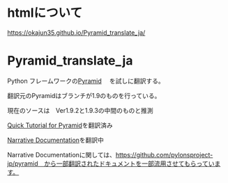 # htmlについて
https://okajun35.github.io/Pyramid_translate_ja/

# Pyramid_translate_ja



Python フレームワークの[Pyramid](https://github.com/Pylons/pyramid)　
を試しに翻訳する。

翻訳元のPyramidはブランチが1.9のものを行っている。

現在のソースは　Ver1.9.2と1.9.3の中間のものと推測

[Quick Tutorial for Pyramid](https://okajun35.github.io/Pyramid_translate_ja/quick_tutorial/index.html#quick-tutorial)を翻訳済み

[Narrative Documentation](https://okajun35.github.io/Pyramid_translate_ja/#narrative-documentation)を翻訳中

Narrative Documentationに関しては、https://github.com/pylonsproject-jp/pyramid　から一部翻訳されたドキュメントを一部流用させてもらっています。